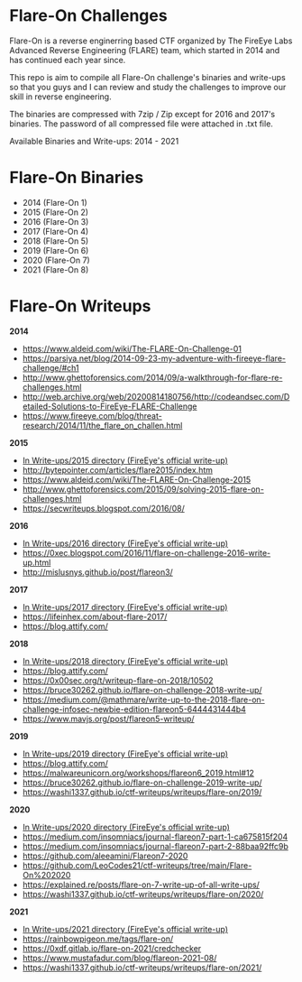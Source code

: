 # Flare-On Challenges
Flare-On is a reverse enginerring based CTF organized by The FireEye Labs Advanced Reverse Engineering (FLARE) team,  which started in 2014 and has continued each year since.

This repo is aim to compile all Flare-On challenge's binaries and write-ups so that you guys and I can review and study the challenges to improve our skill in reverse engineering.

The binaries are compressed with 7zip / Zip except for 2016 and 2017's binaries. The password of all compressed file were attached in .txt file.

Available Binaries and Write-ups: 2014 - 2021

# Flare-On Binaries
- 2014 (Flare-On 1)
- 2015 (Flare-On 2)
- 2016 (Flare-On 3)
- 2017 (Flare-On 4)
- 2018 (Flare-On 5)
- 2019 (Flare-On 6)
- 2020 (Flare-On 7)
- 2021 (Flare-On 8)

# Flare-On Writeups
**2014**
- https://www.aldeid.com/wiki/The-FLARE-On-Challenge-01
- https://parsiya.net/blog/2014-09-23-my-adventure-with-fireeye-flare-challenge/#ch1
- http://www.ghettoforensics.com/2014/09/a-walkthrough-for-flare-re-challenges.html
- http://web.archive.org/web/20200814180756/http://codeandsec.com/Detailed-Solutions-to-FireEye-FLARE-Challenge
- https://www.fireeye.com/blog/threat-research/2014/11/the_flare_on_challen.html

**2015**
- [In Write-ups/2015 directory (FireEye's official write-up)](https://github.com/fareedfauzi/Flare-On-Challenges/tree/master/Write-ups/2015)
- http://bytepointer.com/articles/flare2015/index.htm
- https://www.aldeid.com/wiki/The-FLARE-On-Challenge-2015
- http://www.ghettoforensics.com/2015/09/solving-2015-flare-on-challenges.html
- https://secwriteups.blogspot.com/2016/08/

**2016**
- [In Write-ups/2016 directory (FireEye's official write-up)](https://github.com/fareedfauzi/Flare-On-Challenges/tree/master/Write-ups/2016)
- https://0xec.blogspot.com/2016/11/flare-on-challenge-2016-write-up.html
- http://mislusnys.github.io/post/flareon3/

**2017**
- [In Write-ups/2017 directory (FireEye's official write-up)](https://github.com/fareedfauzi/Flare-On-Challenges/tree/master/Write-ups/2017)
- https://lifeinhex.com/about-flare-2017/
- https://blog.attify.com/


**2018**
- [In Write-ups/2018 directory (FireEye's official write-up)](https://github.com/fareedfauzi/Flare-On-Challenges/tree/master/Write-ups/2018)
- https://blog.attify.com/
- https://0x00sec.org/t/writeup-flare-on-2018/10502
- https://bruce30262.github.io/flare-on-challenge-2018-write-up/
- https://medium.com/@mathmare/write-up-to-the-2018-flare-on-challenge-infosec-newbie-edition-flareon5-6444431444b4
- https://www.mavjs.org/post/flareon5-writeup/

**2019**
- [In Write-ups/2019 directory (FireEye's official write-up)](https://github.com/fareedfauzi/Flare-On-Challenges/tree/master/Write-ups/2019)
- https://blog.attify.com/
- https://malwareunicorn.org/workshops/flareon6_2019.html#12
- https://bruce30262.github.io/flare-on-challenge-2019-write-up/
- https://washi1337.github.io/ctf-writeups/writeups/flare-on/2019/

**2020**
- [In Write-ups/2020 directory (FireEye's official write-up)](https://github.com/fareedfauzi/Flare-On-Challenges/tree/master/Write-ups/2020)
- https://medium.com/insomniacs/journal-flareon7-part-1-ca675815f204
- https://medium.com/insomniacs/journal-flareon7-part-2-88baa92ffc9b
- https://github.com/aleeamini/Flareon7-2020
- https://github.com/LeoCodes21/ctf-writeups/tree/main/Flare-On%202020
- https://explained.re/posts/flare-on-7-write-up-of-all-write-ups/
- https://washi1337.github.io/ctf-writeups/writeups/flare-on/2020/

**2021**
- [In Write-ups/2021 directory (FireEye's official write-up)](https://github.com/fareedfauzi/Flare-On-Challenges/tree/master/Write-ups/2021)
- https://rainbowpigeon.me/tags/flare-on/
- https://0xdf.gitlab.io/flare-on-2021/credchecker
- https://www.mustafadur.com/blog/flareon-2021-08/
- https://washi1337.github.io/ctf-writeups/writeups/flare-on/2021/
    




